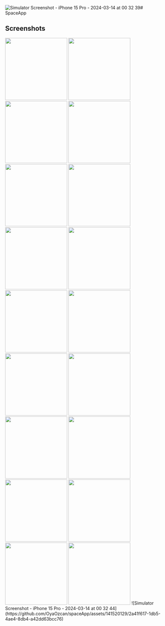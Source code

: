 ![Simulator Screenshot - iPhone 15 Pro - 2024-03-14 at 00 32 39](https://github.com/OyaOzcan/spaceApp/assets/141520129/3bebaf8c-90e2-4ce8-92b0-52afeef35e85)# SpaceApp

## Screenshots

<img src="https://github.com/OyaOzcan/spaceApp/assets/141520129/7595e492-b5ff-4337-bc4d-347aee33a8a7" width="200"/>

<img src="https://github.com/OyaOzcan/spaceApp/assets/141520129/16f698b0-3a78-4f7f-b3b1-d07862041df8" width="200"/>

<img src="https://github.com/OyaOzcan/spaceApp/assets/141520129/b9f06692-8d9a-4d00-93ae-5fa49a421f72" width="200"/>

<img src="https://github.com/OyaOzcan/spaceApp/assets/141520129/99c7c479-2374-4e29-b630-bde1105c8fdb" width="200"/>

<img src="https://github.com/OyaOzcan/spaceApp/assets/141520129/06a7a5c1-0b5a-4e39-aec1-554ce4b5a542" width="200"/>

<img src="https://github.com/OyaOzcan/spaceApp/assets/141520129/b637ac5d-ed85-4c3a-affe-ff52d0cc1bc0" width="200"/>

<img src="https://github.com/OyaOzcan/spaceApp/assets/141520129/5e2fe42f-8ca4-4ec9-be8e-5cfd2da2cb94" width="200"/>

<img src="https://github.com/OyaOzcan/spaceApp/assets/141520129/be1b6c15-f3bf-4e25-ada6-f4ef94fe2b37" width="200"/>

<img src="https://github.com/OyaOzcan/spaceApp/assets/141520129/5ba0fe4a-b811-4f76-9414-67da4413fab7" width="200"/>

<img src="https://github.com/OyaOzcan/spaceApp/assets/141520129/373e7186-934b-44c1-95ae-6ee40fa9fbc5" width="200"/>

<img src="https://github.com/OyaOzcan/spaceApp/assets/141520129/07738b45-f11a-4997-ad66-294be0f74941" width="200"/>

<img src="https://github.com/OyaOzcan/spaceApp/assets/141520129/4deeb5f9-5fe2-4511-9c6e-a477dc7e1ec8" width="200"/>

<img src="https://github.com/OyaOzcan/spaceApp/assets/141520129/b90d3228-f5a8-49b9-b5ac-e91d0ef6c571" width="200"/>

<img src="https://github.com/OyaOzcan/spaceApp/assets/141520129/0fd3851b-9783-400b-b707-34a33585135f" width="200"/>

<img src="https://github.com/OyaOzcan/spaceApp/assets/141520129/a869025a-458f-4e3d-b43f-be2266930744" width="200"/>

<img src="https://github.com/OyaOzcan/spaceApp/assets/141520129/7585feda-78dc-49f8-8db7-f4c91d670e5c" width="200"/>

<img src="https://github.com/OyaOzcan/spaceApp/assets/141520129/a81b41e4-0da5-48df-88f1-b1bace5bae21" width="200"/>

<img src="https://github.com/OyaOzcan/spaceApp/assets/141520129/bbf89b2d-dae0-441a-a928-9951b80728ab" width="200"/>
![Simulator Screenshot - iPhone 15 Pro - 2024-03-14 at 00 32 44](https://github.com/OyaOzcan/spaceApp/assets/141520129/2a41f617-1db5-4ae4-8db4-a42dd63bcc76)

